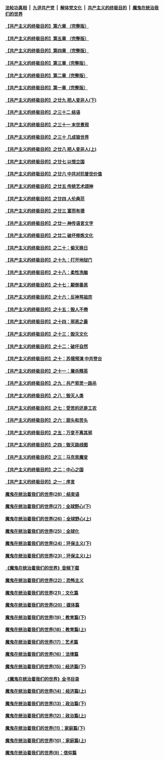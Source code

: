 ####  [法轮功真相](../../../../basic/blob/master/README.md?t=06181702) &nbsp;|&nbsp; [九评共产党](../../../../9ping.md/blob/master/README.md?t=06181702) &nbsp;|&nbsp; [解体党文化](../../../../jtdwh.md/blob/master/README.md?t=06181702)  &nbsp;|&nbsp; [共产主义的终极目的](../../../../gczydzjmd.md/blob/master/README.md?t=06181702) &nbsp;|&nbsp; [魔鬼在统治我们的世界](../../../../mgztzwmdsj.md/blob/master/README.md?t=06181702) 

#### [【共产主义的终极目的】第六章 （完整版）](../pages/nsc422/n11428913.md?t=06181702) 

#### [【共产主义的终极目的】第五章 （完整版）](../pages/nsc422/n11428912.md?t=06181702) 

#### [【共产主义的终极目的】第四章 （完整版）](../pages/nsc422/n11428907.md?t=06181702) 

#### [【共产主义的终极目的】第三章（完整版）](../pages/nsc422/n11428848.md?t=06181702) 

#### [【共产主义的终极目的】第二章（完整版）](../pages/nsc422/n11428831.md?t=06181702) 

#### [【共产主义的终极目的】第一章（完整版）](../pages/nsc422/n11417651.md?t=06181702) 

#### [【共产主义的终极目的】之廿九 把人变非人(下)](../pages/nsc422/n11344140.md?t=06181702) 

#### [【共产主义的终极目的】之三十二 结语](../pages/nsc422/n11360535.md?t=06181702) 

#### [【共产主义的终极目的】之三十一 末世景观](../pages/nsc422/n11351129.md?t=06181702) 

#### [【共产主义的终极目的】之三十 几成狼世界](../pages/nsc422/n11348280.md?t=06181702) 

#### [【共产主义的终极目的】之廿八 把人变非人(上)](../pages/nsc422/n11340492.md?t=06181702) 

#### [【共产主义的终极目的】之廿七 以恨立国](../pages/nsc422/n11336944.md?t=06181702) 

#### [【共产主义的终极目的】之廿六 中共对抗普世价值](../pages/nsc422/n11324785.md?t=06181702) 

#### [【共产主义的终极目的】之廿五 传统艺术颂神](../pages/nsc422/n11296396.md?t=06181702) 

#### [【共产主义的终极目的】之廿四 人伦典范](../pages/nsc422/n11296397.md?t=06181702) 

#### [【共产主义的终极目的】之廿三 富而有德](../pages/nsc422/n11283598.md?t=06181702) 

#### [【共产主义的终极目的】之廿一 神传语言文字](../pages/nsc422/n11263265.md?t=06181702) 

#### [【共产主义的终极目的】之廿二 破坏修炼文化](../pages/nsc422/n11245728.md?t=06181702) 

#### [【共产主义的终极目的】之二十：偷天换日](../pages/nsc422/n11238846.md?t=06181702) 

#### [【共产主义的终极目的】之十九：打开地狱门](../pages/nsc422/n11206376.md?t=06181702) 

#### [【共产主义的终极目的】之十八：柔性洗脑](../pages/nsc422/n11199994.md?t=06181702) 

#### [【共产主义的终极目的】之十七：颠倒善恶](../pages/nsc422/n11179782.md?t=06181702) 

#### [【共产主义的终极目的】之十六：反神骂祖宗](../pages/nsc422/n11166798.md?t=06181702) 

#### [【共产主义的终极目的】之十五：毁人不倦](../pages/nsc422/n11166792.md?t=06181702) 

#### [【共产主义的终极目的】之十四：邪恶之最](../pages/nsc422/n11150249.md?t=06181702) 

#### [【共产主义的终极目的】之十三：毁灭文化](../pages/nsc422/n11135227.md?t=06181702) 

#### [【共产主义的终极目的】之十二：破坏自然](../pages/nsc422/n11135214.md?t=06181702) 

#### [【共产主义的终极目的】之十：苏俄预演 中共登台](../pages/nsc422/n11118424.md?t=06181702) 

#### [【共产主义的终极目的】之十一：屠杀精英](../pages/nsc422/n11118442.md?t=06181702) 

#### [【共产主义的终极目的】之九：共产邪灵一路杀](../pages/nsc422/n11114139.md?t=06181702) 

#### [【共产主义的终极目的】之八：毁灭人类](../pages/nsc422/n11108503.md?t=06181702) 

#### [【共产主义的终极目的】之七：受苦的还是工农](../pages/nsc422/n11101809.md?t=06181702) 

#### [【共产主义的终极目的】之六：甜头和苦头](../pages/nsc422/n11096971.md?t=06181702) 

#### [【共产主义的终极目的】之五：万变不离其邪](../pages/nsc422/n11091285.md?t=06181702) 

#### [【共产主义的终极目的】之四：毁灭路线图](../pages/nsc422/n11086284.md?t=06181702) 

#### [【共产主义的终极目的】之三：马克思魔变](../pages/nsc422/n11061941.md?t=06181702) 

#### [【共产主义的终极目的】之二：中心之国](../pages/nsc422/n11047728.md?t=06181702) 

#### [【共产主义的终极目的】之一：序言](../pages/nsc422/n11086077.md?t=06181702) 

#### [魔鬼在统治着我们的世界(28)：结束语](../pages/nsc422/n10936246.md?t=06181702) 

#### [魔鬼在统治着我们的世界(27)：全球野心(下)](../pages/nsc422/n10928319.md?t=06181702) 

#### [魔鬼在统治着我们的世界(26)：全球野心(上)](../pages/nsc422/n10900318.md?t=06181702) 

#### [魔鬼在统治着我们的世界(25)：全球化](../pages/nsc422/n10788205.md?t=06181702) 

#### [魔鬼在统治着我们的世界(24)：环保主义(下)](../pages/nsc422/n10695307.md?t=06181702) 

#### [魔鬼在统治着我们的世界(23)：环保主义(上)](../pages/nsc422/n10688613.md?t=06181702) 

#### [《魔鬼在统治着我们的世界》音频下载](../pages/nsc422/n10635553.md?t=06181702) 

#### [魔鬼在统治着我们的世界(22)：恐怖主义](../pages/nsc422/n10614727.md?t=06181702) 

#### [魔鬼在统治着我们的世界(21)：文化篇](../pages/nsc422/n10597706.md?t=06181702) 

#### [魔鬼在统治着我们的世界(20)：媒体篇](../pages/nsc422/n10586579.md?t=06181702) 

#### [魔鬼在统治着我们的世界(19)：教育篇(下)](../pages/nsc422/n10564808.md?t=06181702) 

#### [魔鬼在统治着我们的世界(18)：教育篇(上)](../pages/nsc422/n10526970.md?t=06181702) 

#### [魔鬼在统治着我们的世界(17)：艺术篇](../pages/nsc422/n10499093.md?t=06181702) 

#### [魔鬼在统治着我们的世界(16)：法律篇](../pages/nsc422/n10485969.md?t=06181702) 

#### [魔鬼在统治着我们的世界(15)：经济篇(下)](../pages/nsc422/n10469975.md?t=06181702) 

#### [《魔鬼在统治着我们的世界》全书目录](../pages/nsc422/n10464261.md?t=06181702) 

#### [魔鬼在统治着我们的世界(14)：经济篇(上)](../pages/nsc422/n10457370.md?t=06181702) 

#### [魔鬼在统治着我们的世界(13)：政治篇(下)](../pages/nsc422/n10448270.md?t=06181702) 

#### [魔鬼在统治着我们的世界(12)：政治篇(上)](../pages/nsc422/n10444576.md?t=06181702) 

#### [魔鬼在统治着我们的世界(11)：家庭篇(下)](../pages/nsc422/n10440961.md?t=06181702) 

#### [魔鬼在统治着我们的世界(10)：家庭篇(上)](../pages/nsc422/n10435448.md?t=06181702) 

#### [魔鬼在统治着我们的世界(9)：信仰篇](../pages/nsc422/n10432159.md?t=06181702) 

